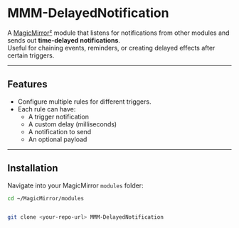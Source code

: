 # MMM-DelayedNotification

A [MagicMirror²](https://magicmirror.builders/) module that listens for notifications from other modules and sends out **time-delayed notifications**.  
Useful for chaining events, reminders, or creating delayed effects after certain triggers.

---

## Features
- Configure multiple rules for different triggers.
- Each rule can have:
  - A trigger notification
  - A custom delay (milliseconds)
  - A notification to send
  - An optional payload

---

## Installation

Navigate into your MagicMirror `modules` folder:
```bash
cd ~/MagicMirror/modules


git clone <your-repo-url> MMM-DelayedNotification
